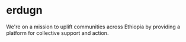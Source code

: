 # erdugn
We're on a mission to uplift communities across Ethiopia by providing a platform for collective support and action.
